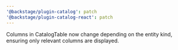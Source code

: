 ```yaml
---
'@backstage/plugin-catalog': patch
'@backstage/plugin-catalog-react': patch
---
```


Columns in CatalogTable now change depending on the entity kind, ensuring only relevant columns are displayed.

